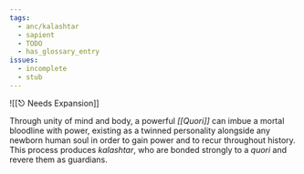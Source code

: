 ```yaml
---
tags:
  - anc/kalashtar
  - sapient
  - TODO
  - has_glossary_entry
issues:
  - incomplete
  - stub
---
```


![[⎋ Needs Expansion]]

Through unity of mind and body, a powerful *[[Quori]]* can imbue a mortal bloodline with power, existing as a twinned personality alongside any newborn human soul in order to gain power and to recur throughout history. This process produces *kalashtar*, who are bonded strongly to a *quori* and revere them as guardians.